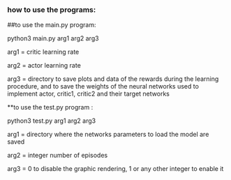 ### how to use the programs:

##to use the main.py program: 

python3 main.py arg1 arg2 arg3 

arg1 = critic learning rate 

arg2 = actor learning rate 

arg3 = directory to save plots and data of the rewards during the learning procedure, and to save the weights of the neural networks used to implement actor, critic1, critic2 and their target networks 

**to use the test.py program : 

python3 test.py arg1 arg2 arg3 

arg1 = directory where the networks parameters to load the model are saved 

arg2 = integer number of episodes 

arg3 = 0 to disable the graphic rendering, 1 or any other integer to enable it 

